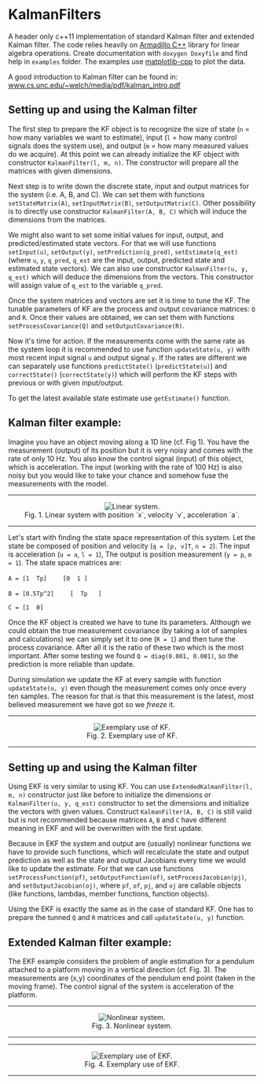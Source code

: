 # KalmanFilters

A header only c++11 implementation of standard Kalman filter and extended Kalman filter. The code relies heavily on [Armadillo C++](www.arma.sourceforge.net) library for linear algebra operations. Create documentation with `doxygen Doxyfile` and find help in `examples` folder. The examples use [matplotlib-cpp](https://github.com/lava/matplotlib-cpp) to plot the data.

A good introduction to Kalman filter can be found in: www.cs.unc.edu/~welch/media/pdf/kalman_intro.pdf

## Setting up and using the Kalman filter

The first step to prepare the KF object is to recognize the size of state (`n` = how many variables we want to estimate), input (`l` = how many control signals does the system use), and output (`m` = how many measured values do we acquire). At this point we can already initialize the KF object with constructor `KalmanFilter(l, m, n)`. The constructor will prepare all the matrices with given dimensions. 

Next step is to write down the discrete state, input and output matrices for the system (i.e. A, B, and C). We can set them with functions `setStateMatrix(A)`, `setInputMatrix(B)`, `setOutputMatrix(C)`. Other possibility is to directly use constructor `KalmanFilter(A, B, C)` which will induce the dimensions from the matrices. 

We might also want to set some initial values for input, output, and predicted/estimated state vectors. For that we will use functions `setInput(u)`, `setOutput(y)`, `setPrediction(q_pred)`, `setEstimate(q_est)` (where `u`, `y`, `q_pred`, `q_est` are the input, output, predicted state and estimated state vectors). We can also use constructor `KalmanFilter(u, y, q_est)` which will deduce the dimensions from the vectors. This constructor will assign value of `q_est` to the variable `q_pred`.

Once the system matrices and vectors are set it is time to tune the KF. The tunable parameters of KF are the process and output covariance matrices: `Q` and `R`. Once their values are obtained, we can set them with functions `setProcessCovariance(Q)` and `setOutputCovariance(R)`.

Now it's time for action. If the measurements come with the same rate as the system loop it is recommended to use function `updateState(u, y)` with most recent input signal `u` and output signal `y`. If the rates are different we can separately use functions `predictState()` (`predictState(u)`) and `correctState()` (`correctState(y)`) which will perform the KF steps with previous or with given input/output.

To get the latest available state estimate use `getEstimate()` function.


## Kalman filter example:

Imagine you have an object moving along a 1D line (cf. Fig 1). You have the measurement (output) of its position but it is very noisy and comes with the rate of only 10 Hz. You also know the control signal (input) of this object, which is acceleration. The input (working with the rate of 100 Hz) is also noisy but you would like to take your chance and somehow fuse the measurements with the model.

-----------------------
<p align="center">
  <img src="https://user-images.githubusercontent.com/1482514/28799173-c7996088-7647-11e7-910c-6f1006ca3659.png" alt="Linear system."/>
  <br/>
  Fig. 1. Linear system with position `x`, velocity `v`, acceleration `a`.
</p>

-----------------------

Let's start with finding the state space representation of this system. Let the state be composed of position and velocity (`q = [p, v]T`, `n = 2`). The input is acceleration (`u = a`, `l = 1`), The output is position measurement (`y = p`, `m = 1`). The state space matrices are:

`A = [1  Tp]`
`    [0  1 ]`

`B = [0.5Tp^2]`
`    [  Tp   ]`

`C = [1  0]`

Once the KF object is created we have to tune its parameters. Although we could obtain the true measurement covariance (by taking a lot of samples and calculations) we can simply set it to one (`R = 1`) and then tune the process covariance. After all it is the ratio of these two which is the most important. After some testing we found `Q = diag(0.001, 0.001)`, so the prediction is more reliable than update. 

During simulation we update the KF at every sample with function `updateState(u, y)` even though the measurement comes only once every ten samples. The reason for that is that this measurement is the latest, most believed measurement we have got so we _freeze_ it.

-----------------------
<p align="center">
  <img src="https://user-images.githubusercontent.com/1482514/28791866-0c439e0c-762e-11e7-8ee6-cac6ed5bf844.png" alt="Exemplary use of KF."/>
  <br/>
  Fig. 2. Exemplary use of KF.
</p>

-----------------------

## Setting up and using the Kalman filter

Using EKF is very similar to using KF. You can use `ExtendedKalmanFilter(l, m, n)` constructor just like before to initialize the dimensions or `KalmanFilter(u, y, q_est)` constructor to set the dimensions and initialize the vectors with given values. Construct `KalmanFilter(A, B, C)` is still valid but is not recommended because matrices `A`, `B` and `C` have different meaning in EKF and will be overwritten with the first update.

Because in EKF the system and output are (usually) nonlinear functions we have to provide such functions, which will recalculate the state and output prediction as well as the state and output Jacobians every time we would like to update the estimate. For that we can use functions `setProcessFunction(pf)`, `setOutputFunction(of)`, `setProcessJacobian(pj)`, and `setOutputJacobian(oj)`, where `pf`, `of`, `pj`, and `oj` are callable objects (like functions, lambdas, member functions, function objects).

Using the EKF is exactly the same as in the case of standard KF. One has to prepare the tunned `Q` and `R` matrices and call `updateState(u, y)` function.

## Extended Kalman filter example:

The EKF example considers the problem of angle estimation for a pendulum attached to a platform moving in a vertical direction (cf. Fig. 3). The measurements are (x,y) coordinates of the pendulum end point (taken in the moving frame). The control signal of the system is acceleration of the platform.

-----------------------
<p align="center">
  <img src="https://user-images.githubusercontent.com/1482514/28799174-c79f8e5e-7647-11e7-97af-f6754a174e13.png" alt="Nonlinear system."/>
  <br/>
  Fig. 3. Nonlinear system.
</p>

-----------------------


-----------------------
<p align="center">
  <img src="https://user-images.githubusercontent.com/1482514/28791872-0f9a9858-762e-11e7-984e-bc7f57e2fa4e.png" alt="Exemplary use of EKF."/>
  <br/>
  Fig. 4. Exemplary use of EKF.
</p>

-----------------------

